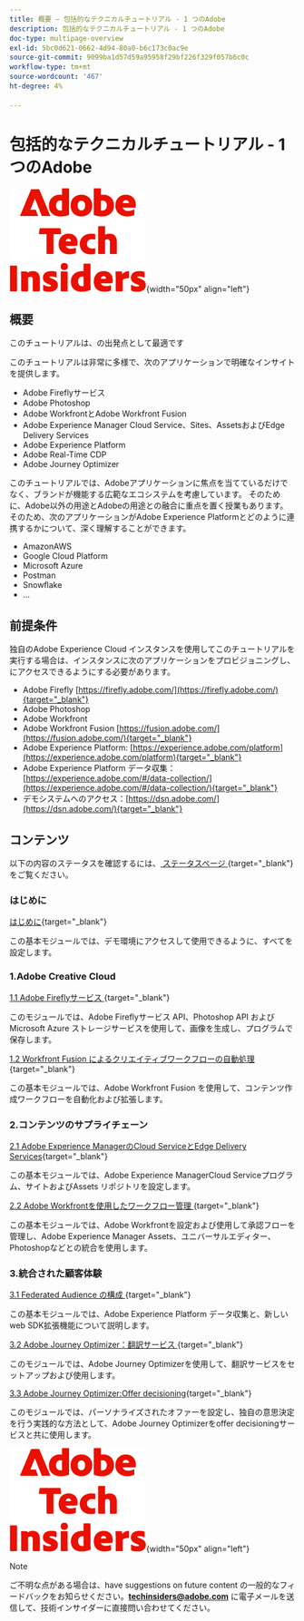 ```yaml
---
title: 概要 – 包括的なテクニカルチュートリアル - 1 つのAdobe
description: 包括的なテクニカルチュートリアル - 1 つのAdobe
doc-type: multipage-overview
exl-id: 5bc0d621-0662-4d94-80a0-b6c173c0ac9e
source-git-commit: 9099ba1d57d59a95958f29bf226f329f057b6c0c
workflow-type: tm+mt
source-wordcount: '467'
ht-degree: 4%

---
```


# 包括的なテクニカルチュートリアル - 1 つのAdobe

![ 技術インサイダー ](./assets/images/techinsiders.png){width="50px" align="left"}

## 概要

このチュートリアルは、の出発点として最適です

このチュートリアルは非常に多様で、次のアプリケーションで明確なインサイトを提供します。

- Adobe Fireflyサービス
- Adobe Photoshop
- Adobe WorkfrontとAdobe Workfront Fusion
- Adobe Experience Manager Cloud Service、Sites、AssetsおよびEdge Delivery Services
- Adobe Experience Platform
- Adobe Real-Time CDP
- Adobe Journey Optimizer


このチュートリアルでは、Adobeアプリケーションに焦点を当てているだけでなく、ブランドが機能する広範なエコシステムを考慮しています。 そのために、Adobe以外の用途とAdobeの用途との融合に重点を置く授業もあります。 そのため、次のアプリケーションがAdobe Experience Platformとどのように連携するかについて、深く理解することができます。

- AmazonAWS
- Google Cloud Platform
- Microsoft Azure
- Postman
- Snowflake
- ...

## 前提条件

独自のAdobe Experience Cloud インスタンスを使用してこのチュートリアルを実行する場合は、インスタンスに次のアプリケーションをプロビジョニングし、にアクセスできるようにする必要があります。

- Adobe Firefly [https://firefly.adobe.com/](https://firefly.adobe.com/){target="_blank"}
- Adobe Photoshop
- Adobe Workfront
- Adobe Workfront Fusion [https://fusion.adobe.com/](https://fusion.adobe.com/){target="_blank"}
- Adobe Experience Platform: [https://experience.adobe.com/platform](https://experience.adobe.com/platform){target="_blank"}
- Adobe Experience Platform データ収集：[https://experience.adobe.com/#/data-collection/](https://experience.adobe.com/#/data-collection/){target="_blank"}
- デモシステムへのアクセス：[https://dsn.adobe.com/](https://dsn.adobe.com/){target="_blank"}

## コンテンツ

以下の内容のステータスを確認するには、[ ステータスページ ](./status.md){target="_blank"} をご覧ください。

### はじめに

[はじめに](./modules/getting-started/gettingstarted/getting-started.md){target="_blank"}

この基本モジュールでは、デモ環境にアクセスして使用できるように、すべてを設定します。

### 1.Adobe Creative Cloud

[1.1 Adobe Fireflyサービス ](./modules/creative-cloud/module1.1/firefly-services.md){target="_blank"}

このモジュールでは、Adobe Fireflyサービス API、Photoshop API およびMicrosoft Azure ストレージサービスを使用して、画像を生成し、プログラムで保存します。

[1.2 Workfront Fusion によるクリエイティブワークフローの自動処理 ](./modules/creative-cloud/module1.2/automation.md){target="_blank"}

この基本モジュールでは、Adobe Workfront Fusion を使用して、コンテンツ作成ワークフローを自動化および拡張します。

### 2.コンテンツのサプライチェーン

[2.1 Adobe Experience ManagerのCloud ServiceとEdge Delivery Services](./modules/csc/module2.1/aemcs.md){target="_blank"}

この基本モジュールでは、Adobe Experience ManagerCloud Serviceプログラム、サイトおよびAssets リポジトリを設定します。

[2.2 Adobe Workfrontを使用したワークフロー管理 ](./modules/csc/module2.2/workfront.md){target="_blank"}

この基本モジュールでは、Adobe Workfrontを設定および使用して承認フローを管理し、Adobe Experience Manager Assets、ユニバーサルエディター、Photoshopなどとの統合を使用します。

### 3.統合された顧客体験

[3.1 Federated Audience の構成 ](./modules/uce/module3.1/fac.md){target="_blank"}

この基本モジュールでは、Adobe Experience Platform データ収集と、新しい web SDK拡張機能について説明します。

[3.2 Adobe Journey Optimizer：翻訳サービス ](./modules/uce/module3.2/ajotranslationsvcs.md){target="_blank"}

このモジュールでは、Adobe Journey Optimizerを使用して、翻訳サービスをセットアップおよび使用します。

[3.3 Adobe Journey Optimizer:Offer decisioning](./modules/uce/module3.3/offer-decisioning.md){target="_blank"}

このモジュールでは、パーソナライズされたオファーを設定し、独自の意思決定を行う実践的な方法として、Adobe Journey Optimizerをoffer decisioningサービスと共に使用します。

![ 技術インサイダー ](./assets/images/techinsiders.png){width="50px" align="left"}

>[!NOTE]
>
>ご不明な点がある場合は、have suggestions on future content の一般的なフィードバックをお知らせください。**techinsiders@adobe.com** に電子メールを送信して、技術インサイダーに直接問い合わせてください。
